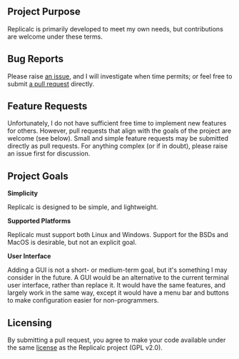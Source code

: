 ## Project Purpose

Replicalc is primarily developed to meet my own needs, but contributions are welcome under these terms.

## Bug Reports

Please raise [an issue](https://github.com/dHeinemann/Replicalc/issues), and I will investigate when time permits; or
feel free to submit [a pull request](https://github.com/dHeinemann/Replicalc/pulls) directly.

## Feature Requests

Unfortunately, I do not have sufficient free time to implement new features for others. However, pull requests that
align with the goals of the project are welcome (see below). Small and simple feature requests may be submitted
directly as pull requests. For anything complex (or if in doubt), please raise an issue first for discussion.

## Project Goals

**Simplicity**

Replicalc is designed to be simple, and lightweight.

**Supported Platforms**

Replicalc must support both Linux and Windows. Support for the BSDs and MacOS is desirable, but not an explicit goal.

**User Interface**

Adding a GUI is not a short- or medium-term goal, but it's something I may consider in the future. A GUI would be an
alternative to the current terminal user interface, rather than replace it. It would have the same features, and
largely work in the same way, except it would have a menu bar and buttons to make configuration easier for
non-programmers.

## Licensing

By submitting a pull request, you agree to make your code available under the same [license](LICENSE) as the
Replicalc project (GPL v2.0).